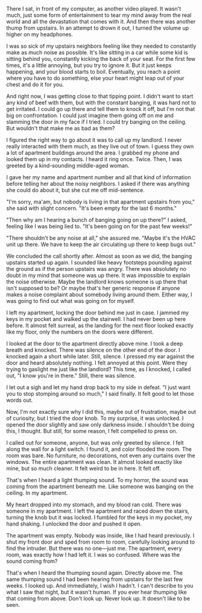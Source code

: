 There I sat, in front of my computer, as another video played. It wasn't much, just some form of entertainment to tear my mind away from the real world and all the devastation that comes with it. And then there was another thump from upstairs. In an attempt to drown it out, I turned the volume up higher on my headphones.

I was so sick of my upstairs neighbors feeling like they needed to constantly make as much noise as possible. It's like sitting in a car while some kid is sitting behind you, constantly kicking the back of your seat. For the first few times, it's a little annoying, but you try to ignore it. But it just keeps happening, and your blood starts to boil. Eventually, you reach a point where you have to do something, else your heart might leap out of your chest and do it for you.  
  
And right now, I was getting close to that tipping point. I didn't want to start any kind of beef with them, but with the constant banging, it was hard not to get irritated. I could go up there and tell them to knock it off, but I'm not that big on confrontation. I could just imagine them going off on me and slamming the door in my face if I tried. I could try banging on the ceiling. But wouldn't that make me as bad as them?  
  
I figured the right way to go about it was to call up my landlord. I never really interacted with them much, as they live out of town. I guess they own a lot of apartment buildings around the area. I grabbed my phone and looked them up in my contacts. I heard it ring once. Twice. Then, I was greeted by a kind-sounding middle-aged woman.  
  
I gave her my name and apartment number and all that kind of information before telling her about the noisy neighbors. I asked if there was anything she could do about it, but she cut me off mid-sentence.  
  
"I'm sorry, ma'am, but nobody is living in that apartment upstairs from you," she said with slight concern. "It's been empty for the last 6 months."  
  
"Then why am I hearing a bunch of banging going on up there?" I asked, feeling like I was being lied to. "It's been going on for the past few weeks!"  
  
"There shouldn't be any noise at all," she assured me. "Maybe it's the HVAC unit up there. We have to keep the air circulating up there to keep bugs out."  
  
We concluded the call shortly after. Almost as soon as we did, the banging upstairs started up again. I sounded like heavy footsteps pounding against the ground as if the person upstairs was angry. There was absolutely no doubt in my mind that someone was up there. It was impossible to explain the noise otherwise. Maybe the landlord knows someone is up there that isn't supposed to be? Or maybe that's her generic response if anyone makes a noise complaint about somebody living around them. Either way, I was going to find out what was going on for myself.  
  
I left my apartment, locking the door behind me just in case. I jammed my keys in my pocket and walked up the stairwell. I had never been up here before. It almost felt surreal, as the landing for the next floor looked exactly like my floor, only the numbers on the doors were different.  
  
I looked at the door to the apartment directly above mine. I took a deep breath and knocked. There was silence on the other end of the door. I knocked again a short while later. Still, silence. I pressed my ear against the door and heard absolutely nothing. I felt annoyed at this point. Were they trying to gaslight me just like the landlord? This time, as I knocked, I called out, "I know you're in there." Still, there was silence.  
  
I let out a sigh and let my hand drop back to my side in defeat. "I just want you to stop stomping around so much," I said finally. It felt good to let those words out.  
  
Now, I'm not exactly sure why I did this, maybe out of frustration, maybe out of curiosity, but I tried the door knob. To my surprise, it was unlocked. I opened the door slightly and saw only darkness inside. I shouldn't be doing this, I thought. But still, for some reason, I felt compelled to press on.  
  
I called out for someone, anyone, but was only greeted by silence. I felt along the wall for a light switch. I found it, and color flooded the room. The room was bare. No furniture, no decorations, not even any curtains over the windows. The entire apartment was clean. It almost looked exactly like mine, but so much cleaner. It felt weird to be in here. It felt off.  
  
That's when I heard a light thumping sound. To my horror, the sound was coming from the apartment beneath me. Like someone was banging on the ceiling. In my apartment.  
  
My heart dropped into my stomach, and my blood ran cold. There was someone in my apartment. I left the apartment and raced down the stairs, turning the knob but it was locked. I fumbled for the keys in my pocket, my hand shaking. I unlocked the door and pushed it open.  
  
The apartment was empty. Nobody was inside, like I had heard previously. I shut my front door and sped from room to room, carefully looking around to find the intruder. But there was no one—just me. The apartment, every room, was exactly how I had left it. I was so confused. Where was the sound coming from?  
  
That's when I heard the thumping sound again. Directly above me. The same thumping sound I had been hearing from upstairs for the last few weeks. I looked up. And immediately, I wish I hadn't. I can't describe to you what I saw that night, but it wasn't human. If you ever hear thumping like that coming from above. Don't look up. Never look up. It doesn't like to be seen.